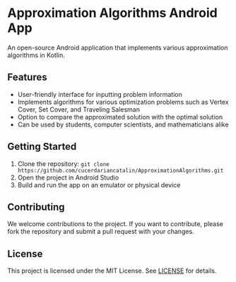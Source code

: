 # Approximation Algorithms Android App

An open-source Android application that implements various approximation algorithms in Kotlin.

## Features

- User-friendly interface for inputting problem information
- Implements algorithms for various optimization problems such as Vertex Cover, Set Cover, and Traveling Salesman
- Option to compare the approximated solution with the optimal solution
- Can be used by students, computer scientists, and mathematicians alike

## Getting Started

1. Clone the repository: `git clone https://github.com/cucerdariancatalin/ApproximationAlgorithms.git`
2. Open the project in Android Studio
3. Build and run the app on an emulator or physical device

## Contributing

We welcome contributions to the project. If you want to contribute, please fork the repository and submit a pull request with your changes.

## License

This project is licensed under the MIT License. See [LICENSE](LICENSE) for details.
